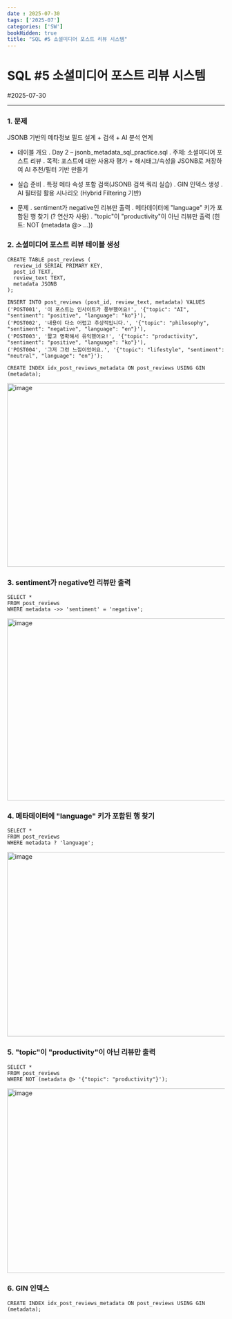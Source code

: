 ```yaml
---
date : 2025-07-30
tags: ['2025-07']
categories: ['SW']
bookHidden: true
title: "SQL #5 소셜미디어 포스트 리뷰 시스템"
---
```


# SQL #5 소셜미디어 포스트 리뷰 시스템 

#2025-07-30

---

### 1. 문제

JSONB 기반의 메타정보 필드 설계 + 검색 + AI 분석 연계

- 테이블 개요
	. Day 2 – jsonb_metadata_sql_practice.sql
	. 주제: 소셜미디어 포스트 리뷰
	. 목적: 포스트에 대한 사용자 평가 + 해시태그/속성을 JSONB로 저장하여 AI 추천/필터 기반 만들기
	
- 실습 준비
	. 특정 메타 속성 포함 검색(JSONB 검색 쿼리 실습)
	. GIN 인덱스 생성
	. AI 필터링 활용 시나리오 (Hybrid Filtering 기반)
	
- 문제
	. sentiment가 negative인 리뷰만 출력
	. 메타데이터에 "language" 키가 포함된 행 찾기 (? 연산자 사용)
	. "topic"이 "productivity"이 아닌 리뷰만 출력 (힌트: NOT (metadata @> ...))


### 2. 소셜미디어 포스트 리뷰 테이블 생성

```plain text
CREATE TABLE post_reviews (
  review_id SERIAL PRIMARY KEY,
  post_id TEXT,
  review_text TEXT,
  metadata JSONB
);

INSERT INTO post_reviews (post_id, review_text, metadata) VALUES
('POST001', '이 포스트는 인사이트가 풍부했어요!', '{"topic": "AI", "sentiment": "positive", "language": "ko"}'),
('POST002', '내용이 다소 어렵고 추상적입니다.', '{"topic": "philosophy", "sentiment": "negative", "language": "en"}'),
('POST003', '짧고 명확해서 유익했어요!', '{"topic": "productivity", "sentiment": "positive", "language": "ko"}'),
('POST004', '그저 그런 느낌이었어요.', '{"topic": "lifestyle", "sentiment": "neutral", "language": "en"}');

CREATE INDEX idx_post_reviews_metadata ON post_reviews USING GIN (metadata);
```

<img width="1880" height="424" alt="image" src="https://github.com/user-attachments/assets/6aed3876-7946-4b4a-8019-2fac8fb2ce75" />

### 3. sentiment가 negative인 리뷰만 출력

```plain text
SELECT *
FROM post_reviews
WHERE metadata ->> 'sentiment' = 'negative';
```

<img width="1879" height="420" alt="image" src="https://github.com/user-attachments/assets/320b17c9-e2d5-4061-955a-2a57a6d26835" />


### 4. 메타데이터에 "language" 키가 포함된 행 찾기

```plain text
SELECT *
FROM post_reviews
WHERE metadata ? 'language';
```

<img width="1878" height="426" alt="image" src="https://github.com/user-attachments/assets/36f8f4a0-477d-4c1f-b06d-6be54a0aaba7" />

### 5. "topic"이 "productivity"이 아닌 리뷰만 출력

```plain text
SELECT *
FROM post_reviews
WHERE NOT (metadata @> '{"topic": "productivity"}');
```

<img width="1880" height="426" alt="image" src="https://github.com/user-attachments/assets/c72e1981-0fb4-499c-8a92-bd7908f91914" />


### 6. GIN 인덱스

```plain text
CREATE INDEX idx_post_reviews_metadata ON post_reviews USING GIN (metadata);
```



#



